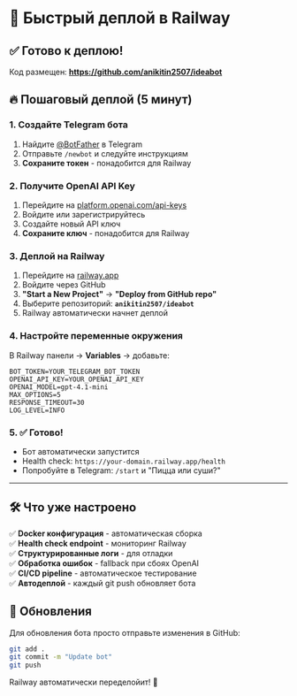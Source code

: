 # 🚀 Быстрый деплой в Railway

## ✅ Готово к деплою!
Код размещен: **https://github.com/anikitin2507/ideabot**

## 🔥 Пошаговый деплой (5 минут)

### 1. Создайте Telegram бота
1. Найдите [@BotFather](https://t.me/botfather) в Telegram
2. Отправьте `/newbot` и следуйте инструкциям
3. **Сохраните токен** - понадобится для Railway

### 2. Получите OpenAI API Key
1. Перейдите на [platform.openai.com/api-keys](https://platform.openai.com/api-keys)
2. Войдите или зарегистрируйтесь
3. Создайте новый API ключ
4. **Сохраните ключ** - понадобится для Railway

### 3. Деплой на Railway
1. Перейдите на [railway.app](https://railway.app)
2. Войдите через GitHub
3. **"Start a New Project"** → **"Deploy from GitHub repo"**
4. Выберите репозиторий: **`anikitin2507/ideabot`**
5. Railway автоматически начнет деплой

### 4. Настройте переменные окружения
В Railway панели → **Variables** → добавьте:

```
BOT_TOKEN=YOUR_TELEGRAM_BOT_TOKEN
OPENAI_API_KEY=YOUR_OPENAI_API_KEY
OPENAI_MODEL=gpt-4.1-mini
MAX_OPTIONS=5
RESPONSE_TIMEOUT=30
LOG_LEVEL=INFO
```

### 5. ✅ Готово!
- Бот автоматически запустится
- Health check: `https://your-domain.railway.app/health`
- Попробуйте в Telegram: `/start` и "Пицца или суши?"

---

## 🛠️ Что уже настроено

✅ **Docker конфигурация** - автоматическая сборка  
✅ **Health check endpoint** - мониторинг Railway  
✅ **Структурированные логи** - для отладки  
✅ **Обработка ошибок** - fallback при сбоях OpenAI  
✅ **CI/CD pipeline** - автоматическое тестирование  
✅ **Автодеплой** - каждый git push обновляет бота  

## 🔄 Обновления
Для обновления бота просто отправьте изменения в GitHub:
```bash
git add .
git commit -m "Update bot"
git push
```
Railway автоматически переделойит! 🎉 
